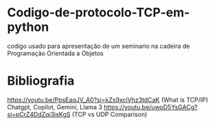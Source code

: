 # Codigo-de-protocolo-TCP-em-python
codigo usado para apresentação de um seminario na cadeira de Programação Orientada a Objetos

# Bibliografia
https://youtu.be/PpsEaqJV_A0?si=kZs9xcjVhz3tdCaK (What is TCP/IP)
Chatgpt, Copilot, Gemini, Llama 3
https://youtu.be/uwoD5YsGACg?si=pCrZ4DdZqi3ixKgS (TCP vs UDP Comparison)
